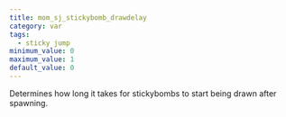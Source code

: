```yaml
---
title: mom_sj_stickybomb_drawdelay
category: var
tags:
  - sticky jump
minimum_value: 0
maximum_value: 1
default_value: 0
---
```


Determines how long it takes for stickybombs to start being drawn after spawning.
